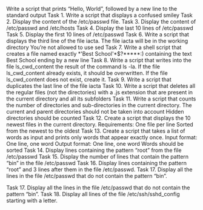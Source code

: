 Write a script that prints “Hello, World”, followed by a new line to the standard output
Task 1. Write a script that displays a confused smiley
Task 2. Display the content of the /etc/passwd file.
Task 3. Display the content of /etc/passwd and /etc/hosts
Task 4. Display the last 10 lines of /etc/passwd
Task 5. Display the first 10 lines of /etc/passwd
Task 6. Write a script that displays the third line of the file iacta.
The file iacta will be in the working directory
You’re not allowed to use sed
Task 7. Write a shell script that creates a file named exactly \*\'Best School\'\*$\?\*\*\*\*\*:) containing the text Best School ending by a new line
Task 8. Write a script that writes into the file ls_cwd_content the result of the command ls -la. If the file ls_cwd_content already exists, it should be overwritten. If the file ls_cwd_content does not exist, create it.
Task 9. Write a script that duplicates the last line of the file iacta
Task 10. Write a script that deletes all the regular files (not the directories) with a .js extension that are present in the current directory and all its subfolders
Task 11. Write a script that counts the number of directories and sub-directories in the current directory.
The current and parent directories should not be taken into account
Hidden directories should be counted
Task 12. Create a script that displays the 10 newest files in the current directory.
Requirements:
One file per line
Sorted from the newest to the oldest
Task 13. Create a script that takes a list of words as input and prints only words that appear exactly once.
Input format: One line, one word
Output format: One line, one word
Words should be sorted
Task 14. Display lines containing the pattern “root” from the file /etc/passwd
Task 15. Display the number of lines that contain the pattern “bin” in the file /etc/passwd
Task 16. Display lines containing the pattern “root” and 3 lines after them in the file /etc/passwd.
Task 17. Display all the lines in the file /etc/passwd that do not contain the pattern “bin”.

Task 17. Display all the lines in the file /etc/passwd that do not contain the pattern “bin”.
Task 18. Display all lines of the file /etc/ssh/sshd_config starting with a letter.
